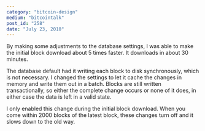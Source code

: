 ```yaml
---
category: "bitcoin-design"
medium: "bitcointalk"
post_id: "258"
date: "July 23, 2010"
---
```

By making some adjustments to the database settings, I was able to make the initial block download about 5 times faster.  It downloads in about 30 minutes. 
 
The database default had it writing each block to disk synchronously, which is not necessary.  I changed the settings to let it cache the changes in memory and write them out in a batch.  Blocks are still written transactionally, so either the complete change occurs or none of it does, in either case the data is left in a valid state. 
 
I only enabled this change during the initial block download.  When you come within 2000 blocks of the latest block, these changes turn off and it slows down to the old way.
